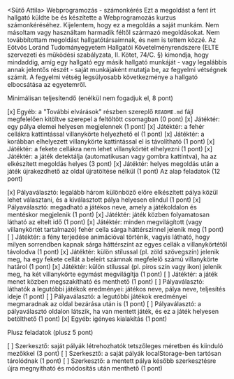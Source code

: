 <Sütő Attila> 
<GBQX7G> 
Webprogramozás - számonkérés
Ezt a megoldást a fent írt hallgató küldte be és készítette a Webprogramozás kurzus számonkéréséhez.
Kijelentem, hogy ez a megoldás a saját munkám. Nem másoltam vagy használtam harmadik féltől 
származó megoldásokat. Nem továbbítottam megoldást hallgatótársaimnak, és nem is tettem közzé. 
Az Eötvös Loránd Tudományegyetem Hallgatói Követelményrendszere 
(ELTE szervezeti és működési szabályzata, II. Kötet, 74/C. §) kimondja, hogy mindaddig, 
amíg egy hallgató egy másik hallgató munkáját - vagy legalábbis annak jelentős részét - 
saját munkájaként mutatja be, az fegyelmi vétségnek számít. 
A fegyelmi vétség legsúlyosabb következménye a hallgató elbocsátása az egyetemről.

Minimálisan teljesítendő (enélkül nem fogadjuk el, 8 pont)

[x] Egyéb: a "További elvárások" részben szereplő `README.md` fájl megfelelően kitöltve szerepel a feltöltött csomagban (0 pont)
[x] Játéktér: egy pálya elemei helyesen megjelennek (1 pont)
[x] Játéktér: a fehér cellákra kattintással villanykörte helyezhető el (1 pont)
[x] Játéktér: a korábban elhelyezett villanykörte kattintással el is távolítható (1 pont)
[x] Játéktér: a fekete cellákra nem lehet villanykörtét elhelyezni (1 pont)
[x] Játéktér: a játék detektálja (automatikusan vagy gombra kattintva), ha az elkészített megoldás helyes (3 pont)
[x] Játéktér: helyes megoldás után a játék újrakezdhető az oldal újratöltése nélkül (1 pont)
Az alap feladatok (12 pont)

[x] Pályaválasztó: legalább három különböző előre elkészített pálya közül lehet választani, és a kiválasztott pálya helyesen elindul (1 pont)
[x] Pályaválasztó: megadható a játékos neve, amely a játékoldalon és mentéskor megjelenik (1 pont)
[x] Játéktér: játék közben folyamatosan látható az eltelt idő (1 pont)
[x] Játéktér: minden megvilágított (vagy villanykörtét tartalmazó) fehér cella sárga háttérszínnel jelenik meg (1 pont)
[ ] Játéktér: a fény terjedése animációval történik, vagyis látható, hogy milyen sorrendben kapnak sárga háttérszínt az egyes cellák a villanykörtétől távolodva (1 pont)
[x] Játéktér: külön stílussal (pl. zöld szövegszín) jelenik meg, ha egy fekete cellát a beleírt számnak megfelelő számú villanykörte határol (1 pont)
[x] Játéktér: külön stílussal (pl. piros szín vagy ikon) jelenik meg, ha két villanykörte egymást megvilágítja (1 pont)
[ ] Játéktér: a játék menet közben megszakítható és menthető (1 pont)
[ ] Pályaválasztó: láthatók a legutóbbi játékok eredményei: játékos neve, pálya neve, teljesítés ideje (1 pont)
[ ] Pályaválasztó: a legutóbbi játékok eredményei megmaradnak az oldal bezárása után is (1 pont)
[ ] Pályaválasztó: a pályaválasztó oldalon látszik, ha van mentett játék, és ez a játék helyesen betölthető (1 pont)
[x] Egyéb: igényes kialakítás (1 pont)

Plusz feladatok (plusz 5 pont)

[ ] Szerkesztő: saját pályák létrehozhatók tetszőleges méretben és kiinduló mezőkkel (3 pont)
[ ] Szerkesztő: a saját pályák localStorage-ben tartósan tárolódnak (1 pont)
[ ] Szerkesztő: a mentett pálya később szerkesztésre újra megnyitható és módosítás után menthető (1 pont)